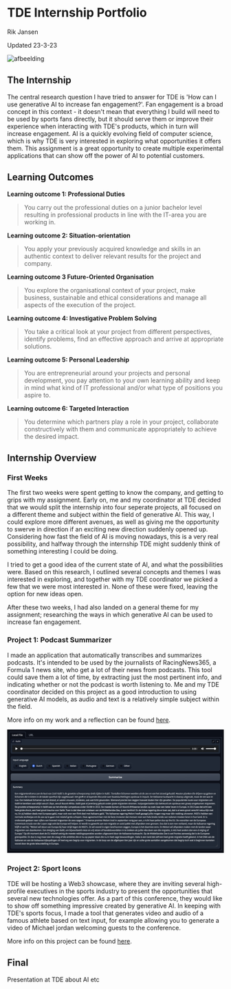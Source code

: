 # TDE Internship Portfolio
Rik Jansen

Updated 23-3-23

![afbeelding](https://user-images.githubusercontent.com/9715331/227959790-36da5c78-9eb4-43f5-a701-cd1d910dd0ad.png)

## The Internship

The central research question I have tried to answer for TDE is 'How can I use generative AI to increase fan engagement?'. Fan engagement is a broad concept in this context - it doesn't mean that everything I build will need to be used by sports fans directly, but it should serve them or improve their experience when interacting with TDE's products, which in turn will increase engagement.
AI is a quickly evolving field of computer science, which is why TDE is very interested in exploring what opportunities it offers them. This assignment is a great opportunity to create multiple experimental applications that can show off the power of AI to potential customers.

## Learning Outcomes

**Learning outcome 1: Professional Duties**
> You carry out the professional duties on a junior bachelor level resulting in professional products in line with the IT-area you are working in.

**Learning outcome 2: Situation-orientation**
> You apply your previously acquired knowledge and skills in an authentic context to deliver relevant results for the project and company.

**Learning outcome 3 Future-Oriented Organisation** 
> You explore the organisational context of your project, make business, sustainable and ethical considerations and manage all aspects of the execution of the project.

**Learning outcome 4: Investigative Problem Solving**
> You take a critical look at your project from different perspectives, identify problems, find an effective approach and arrive at appropriate solutions.

**Learning outcome 5: Personal Leadership** 
> You are entrepreneurial around your projects and personal development, you pay attention to your own learning ability and keep in mind what kind of IT professional and/or what type of positions you aspire to.

**Learning outcome 6: Targeted Interaction**
> You determine which partners play a role in your project, collaborate constructively with them and communicate appropriately to achieve the desired impact.

## Internship Overview

### First Weeks

The first two weeks were spent getting to know the company, and getting to grips with my assignment. Early on, me and my coordinator at TDE decided that we would split the internship into four seperate projects, all focused on a different theme and subject within the field of generative AI. This way, I could explore more different avenues, as well as giving me the opportunity to swerve in direction if an exciting new direction suddenly opened up. Considering how fast the field of AI is moving nowadays, this is a very real possibility, and halfway through the internship TDE might suddenly think of something interesting I could be doing.

I tried to get a good idea of the current state of AI, and what the possibilities were. Based on this research, I outlined several concepts and themes I was interested in exploring, and together with my TDE coordinator we picked a few that we were most interested in. None of these were fixed, leaving the option for new ideas open.

After these two weeks, I had also landed on a general theme for my assignment; researching the ways in which generative AI can be used to increase fan engagement. 

### Project 1: Podcast Summarizer

I made an application that automatically transcribes and summarizes podcasts. It's intended to be used by the journalists of RacingNews365, a Formula 1 news site, who get a lot of their news from podcasts. This tool could save them a lot of time, by extracting just the most pertinent info, and indicating whether or not the podcast is worth listening to. Me and my TDE coordinator decided on this project as a good introduction to using generative AI models, as audio and text is a relatively simple subject within the field.

More info on my work and a reflection can be found [here](Project_1/Overview.md).

![Application Screenshot](Project_1/Images/Screenshot1.png)

### Project 2: Sport Icons

TDE will be hosting a Web3 showcase, where they are inviting several high-profile executives in the sports industry to present the opportunities that several new technologies offer. As a part of this conference, they would like to show off something impressive created by generative AI. In keeping with TDE's sports focus, I made a tool that generates video and audio of a famous athlete based on text input, for example allowing you to generate a video of Michael jordan welcoming guests to the conference.

More info on this project can be found [here](Project_2/Overview.md).
  
## Final

Presentation at TDE about AI etc
